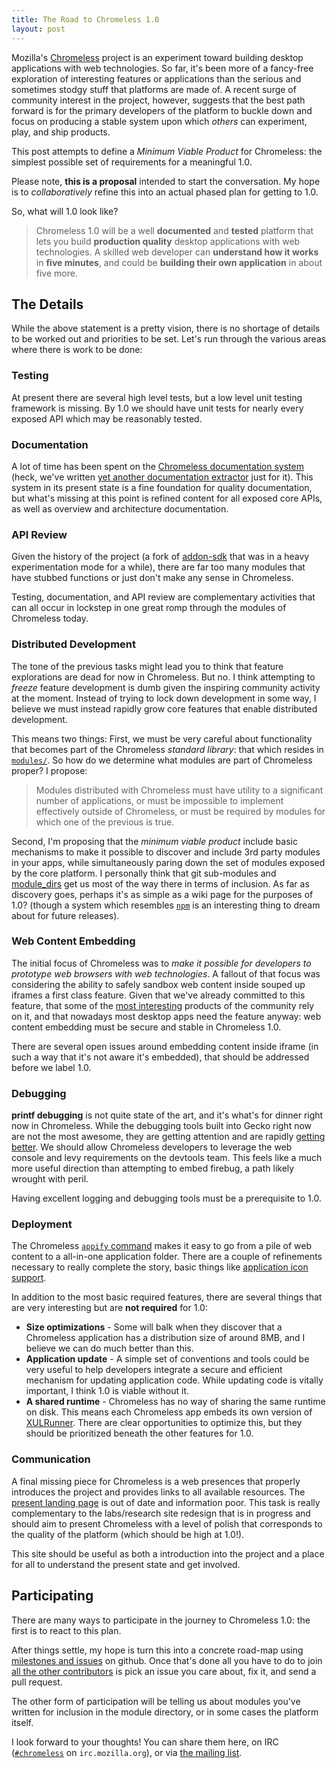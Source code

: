 ```yaml
---
title: The Road to Chromeless 1.0
layout: post
---
```


Mozilla's <a href="http://github.com/mozilla/chromeless">Chromeless</a> project is an experiment toward building
desktop applications with web technologies.  So far, it's been more
of a fancy-free exploration of interesting features or applications than
the serious and sometimes stodgy stuff that platforms are made of.  A
recent surge of community interest in the project, however, suggests
that the best path forward is for the primary developers of the
platform to buckle down and focus on producing a stable system upon
which *others* can experiment, play, and ship products.

This post attempts to define a *Minimum Viable Product* for
Chromeless: the simplest possible set of requirements for a meaningful
1.0.


Please note, **this is a proposal** intended to start the
conversation.  My hope is to *collaboratively* refine this into an
actual phased plan for getting to 1.0.

So, what will 1.0 look like?

> Chromeless 1.0 will be a well **documented** and **tested** platform
> that lets you build **production quality** desktop applications with
> web technologies.  A skilled web developer can **understand how it
> works** in **five minutes**, and could be **building
> their own application** in about five more.

## The Details

While the above statement is a pretty vision, there is no shortage of
details to be worked out and priorities to be set.  Let's run through
the various areas where there is work to be done:

### Testing

At present there are several high level tests, but a low level unit
testing framework is missing.  By 1.0 we should have unit tests for
nearly every exposed API which may be reasonably tested.

### Documentation

A lot of time has been spent on the [Chromeless documentation
system](http://nochro.me/) (heck, we've written [yet another
documentation extractor](https://github.com/lloyd/docstract) just for
it).  This system in its present state is a fine foundation for
quality documentation, but what's missing at this point is refined
content for all exposed core APIs, as well as overview and
architecture documentation.

### API Review

Given the history of the project (a fork of [addon-sdk][] that was in a
heavy experimentation mode for a while), there are far too many modules
that have stubbed functions or just don't make any sense in Chromeless.

[addon-sdk]: https://github.com/mozilla/addon-sdk

Testing, documentation, and API review are complementary activities
that can all occur in lockstep in one great romp through
the modules of Chromeless today.

### Distributed Development

The tone of the previous tasks might lead you to think that feature
explorations are dead for now in Chromeless.  But no.  I think
attempting to *freeze* feature development is dumb given the inspiring
community activity at the moment.  Instead of trying to lock down
development in some way, I believe we must instead rapidly grow core
features that enable distributed development.

This means two things: First, we must be very careful about
functionality that becomes part of the Chromeless *standard library*:
that which resides in
[`modules/`](https://github.com/mozilla/chromeless/tree/master/modules).
So how do we determine what modules are part of Chromeless proper?  I
propose:

> Modules distributed with Chromeless must have utility to a significant
> number of applications, or must be impossible to implement effectively
> outside of Chromeless, or must be required by modules for which one of
> the previous is true.

Second, I'm proposing that the *minimum viable product* include basic
mechanisms to make it possible to discover and include 3rd party
modules in your apps, while simultaneously paring down the set of
modules exposed by the core platform.  I personally think that git
sub-modules and
[module_dirs](http://nochro.me/#guide/startup-parameters) get us most
of the way there in terms of inclusion.  As far as discovery goes,
perhaps it's as simple as a wiki page for the purposes of 1.0?
(though a system which resembles [`npm`](http://npmjs.org/) is an
interesting thing to dream about for future releases).

### Web Content Embedding

The initial focus of Chromeless was to *make it possible for developers
to prototype web browsers with web technologies*.  A fallout of that focus
was considering the ability to safely sandbox web content inside souped up
iframes a first class feature.  Given that we've already committed to this
feature, that some of the [most interesting](http://webian.org/shell/) products of the community
rely on it, and that nowadays most desktop apps need the feature anyway:
web content embedding must be secure and stable in Chromeless 1.0.

There are several open issues around embedding content inside iframe
(in such a way that it's not aware it's embedded), that should be addressed
before we label 1.0.

### Debugging

**printf debugging** is not quite state of the art, and it's what's
for dinner right now in Chromeless.  While the debugging tools built
into Gecko right now are not the most awesome, they are getting
attention and are rapidly [getting
better](http://blog.mozilla.com/devtools/2011/05/28/web-console-where-you-want-it-to-be-with-nicer-completion-and-more/).
We should allow Chromeless developers to leverage the web console and
levy requirements on the devtools team.  This feels like a much more
useful direction than attempting to embed firebug, a path likely
wrought with peril.

Having excellent logging and debugging tools must be a prerequisite to 1.0.

### Deployment

The Chromeless [`appify`
command](http://nochro.me/#guide/packaging-your-app) makes it easy to
go from a pile of web content to a all-in-one application folder.
There are a couple of refinements necessary to really complete the
story, basic things like [application icon
support](https://github.com/mozilla/chromeless/issues/40).

In addition to the most basic required features, there are several things
that are very interesting but are **not required** for 1.0:

 * **Size optimizations** - Some will balk when they discover that a Chromeless
     application has a distribution size of around 8MB, and I believe we can
     do much better than this.
 * **Application update** - A simple set of conventions and tools could
     be very useful to help developers integrate a secure and efficient
     mechanism for updating application code.  While updating code is vitally
     important, I think 1.0 is viable without it.
 * **A shared runtime** - Chromeless has no way of sharing the same runtime on
     disk.  This means each Chromeless app embeds its own version of
     [XULRunner](https://developer.mozilla.org/en/xulrunner).  There are
     clear opportunities to optimize this, but they should be prioritized
     beneath the other features for 1.0.

### Communication

A final missing piece for Chromeless is a web presences that properly
introduces the project and provides links to all available resources.
The [present landing page](http://mozillalabs.com/chromeless/)
is out of date and information poor.  This task is really complementary
to the labs/research site redesign that is in progress and should aim to
present Chromeless with a level of polish that corresponds to the quality
of the platform (which should be high at 1.0!).

This site should be useful as both a introduction into the project and a
place for all to understand the present state and get involved.

## Participating

There are many ways to participate in the journey to Chromeless 1.0:
the first is to react to this plan.

After things settle, my hope is turn this into a concrete road-map
using [milestones and
issues](https://github.com/mozilla/chromeless/issues) on github.  Once
that's done all you have to do to join [all the other
contributors](https://github.com/mozilla/chromeless/contributors) is
pick an issue you care about, fix it, and send a pull request.

The other form of participation will be telling us about modules you've
written for inclusion in the module directory, or in some cases the
platform itself.

I look forward to your thoughts!  You can share them here, on IRC
([`#chromeless`](http://irclog.gr/#browse/irc.mozilla.org/chromeless) on `irc.mozilla.org`), or via
[the mailing list](mailto:mozilla-labs@googlegroups.com).


